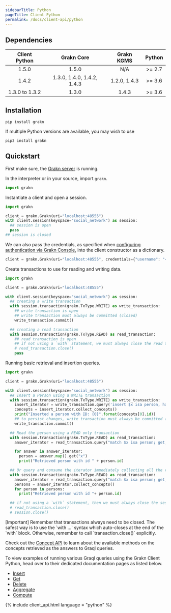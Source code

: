```yaml
---
sidebarTitle: Python
pageTitle: Client Python
permalink: /docs/client-api/python
---
```


## Dependencies

| Client Python  | Grakn Core                  | Grakn KGMS   | Python |
| :------------: | :-------------------------: | :----------: | :----: |
| 1.5.0          | 1.5.0                       | N/A          | >= 2.7 |
| 1.4.2          | 1.3.0, 1.4.0, 1.4.2, 1.4.3  | 1.2.0, 1.4.3 | >= 3.6 |
| 1.3.0 to 1.3.2 | 1.3.0                       | 1.4.3        | >= 3.6 |

## Installation
```
pip install grakn
```
If multiple Python versions are available, you may wish to use
```
pip3 install grakn
```

## Quickstart
First make sure, the [Grakn server](/docs/running-grakn/install-and-run#start-the-grakn-server) is running.

In the interpreter or in your source, import `grakn`.

<!-- test-example social_network_python_client_a.py -->
```python
import grakn
```

Instantiate a client and open a session.

<!-- test-example social_network_python_client_b.py -->
```python
import grakn

client = grakn.Grakn(uri="localhost:48555")
with client.session(keyspace="social_network") as session:
  ## session is open
  pass
## session is closed
```

We can also pass the credentials, as specified when [configuring authentication via Grakn Console](/docs/management/users), into the client constructor as a dictionary.

<!-- test-ignore -->
```python
client = grakn.Grakn(uri="localhost:48555", credentials={"username": "<username>", "password": "<password>"})
```

Create transactions to use for reading and writing data.

<!-- test-example social_network_python_client_c.py -->
```python
import grakn

client = grakn.Grakn(uri="localhost:48555")

with client.session(keyspace="social_network") as session:
  ## creating a write transaction
  with session.transaction(grakn.TxType.WRITE) as write_transaction:
    ## write transaction is open
    ## write transaction must always be committed (closed)
    write_transaction.commit()

  ## creating a read transaction
  with session.transaction(grakn.TxType.READ) as read_transaction:
    ## read transaction is open
    ## if not using a `with` statement, we must always close the read transaction like so
    # read_transaction.close()
    pass
```

Running basic retrieval and insertion queries.

<!-- test-example social_network_python_client_d.py -->
```python
import grakn

client = grakn.Grakn(uri="localhost:48555")

with client.session(keyspace="social_network") as session:
  ## Insert a Person using a WRITE transaction
  with session.transaction(grakn.TxType.WRITE) as write_transaction:
    insert_iterator = write_transaction.query('insert $x isa person, has email "x@email.com";')
    concepts = insert_iterator.collect_concepts()
    print("Inserted a person with ID: {0}".format(concepts[0].id))
    ## to persist changes, write transaction must always be committed (closed)
    write_transaction.commit()

  ## Read the person using a READ only transaction
  with session.transaction(grakn.TxType.READ) as read_transaction:
    answer_iterator = read_transaction.query("match $x isa person; get; limit 10;")

    for answer in answer_iterator:
      person = answer.map().get("x")
      print("Retrieved person with id " + person.id)

  ## Or query and consume the iterator immediately collecting all the results
  with session.transaction(grakn.TxType.READ) as read_transaction:
    answer_iterator = read_transaction.query("match $x isa person; get; limit 10;")
    persons = answer_iterator.collect_concepts()
    for person in persons:
      print("Retrieved person with id "+ person.id)

  ## if not using a `with` statement, then we must always close the session and the read transaction
  # read_transaction.close()
  # session.close()
```
<div class="note">
[Important]
Remember that transactions always need to be closed. The safest way is to use the `with ...` syntax which auto-closes at the end of the `with` block. Otherwise, remember to call `transaction.close()` explicitly.
</div>

Check out the [Concept API](/docs/concept-api/overview) to learn about the available methods on the concepts retrieved as the answers to Graql queries.

To view examples of running various Graql queries using the Grakn Client Python, head over to their dedicated documentation pages as listed below.

- [Insert](/docs/query/insert-query)
- [Get](/docs/query/get-query)
- [Delete](/docs/query/delete-query)
- [Aggregate](/docs/query/aggregate-query)
- [Compute](/docs/query/compute-query)

{% include client_api.html language = "python" %}
